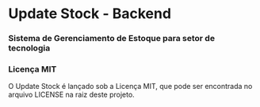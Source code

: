# Update Stock - Backend

### Sistema de Gerenciamento de Estoque para setor de tecnologia

### Licença MIT
 
O Update Stock é lançado sob a Licença MIT, que pode ser encontrada no arquivo LICENSE na raiz deste projeto.
